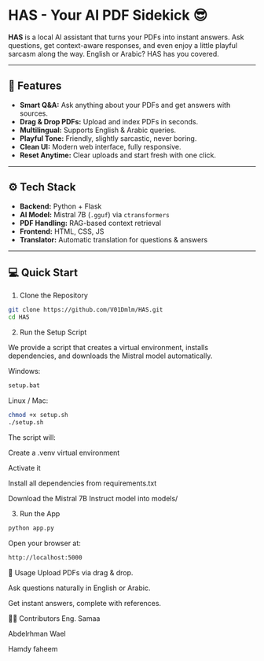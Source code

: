 # HAS - Your AI PDF Sidekick 😎

**HAS** is a local AI assistant that turns your PDFs into instant answers. Ask questions, get context-aware responses, and even enjoy a little playful sarcasm along the way. English or Arabic? HAS has you covered.  

---

## 🚀 Features

- **Smart Q&A:** Ask anything about your PDFs and get answers with sources.  
- **Drag & Drop PDFs:** Upload and index PDFs in seconds.  
- **Multilingual:** Supports English & Arabic queries.  
- **Playful Tone:** Friendly, slightly sarcastic, never boring.  
- **Clean UI:** Modern web interface, fully responsive.  
- **Reset Anytime:** Clear uploads and start fresh with one click.  

---

## ⚙️ Tech Stack

- **Backend:** Python + Flask  
- **AI Model:** Mistral 7B (`.gguf`) via `ctransformers`  
- **PDF Handling:** RAG-based context retrieval  
- **Frontend:** HTML, CSS, JS  
- **Translator:** Automatic translation for questions & answers  

---

## 💻 Quick Start
1. Clone the Repository
```bash
git clone https://github.com/V01Dmlm/HAS.git
cd HAS
 ```
2. Run the Setup Script

We provide a script that creates a virtual environment, installs dependencies, and downloads the Mistral model automatically.

Windows:
```bash
setup.bat
 ```

Linux / Mac:
```bash
chmod +x setup.sh
./setup.sh
 ```

The script will:

Create a .venv virtual environment

Activate it

Install all dependencies from requirements.txt

Download the Mistral 7B Instruct model into models/

3. Run the App
```bash
python app.py
 ```

Open your browser at:
```bash
http://localhost:5000
 ```
🎯 Usage
Upload PDFs via drag & drop.

Ask questions naturally in English or Arabic.

Get instant answers, complete with references.

👩‍💻 Contributors
Eng. Samaa

Abdelrhman Wael

Hamdy faheem
